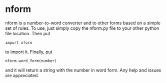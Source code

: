 # nform
nform is a number-to-word converter and to other forms based on a simple set of rules. To use, just simply copy the nform.py file to your other python file location. Then put

    import nform

to import it. Finally, put

    nform.word_form(number)

and it will return a string with the number in word form. Any help and issues are appreciated.
